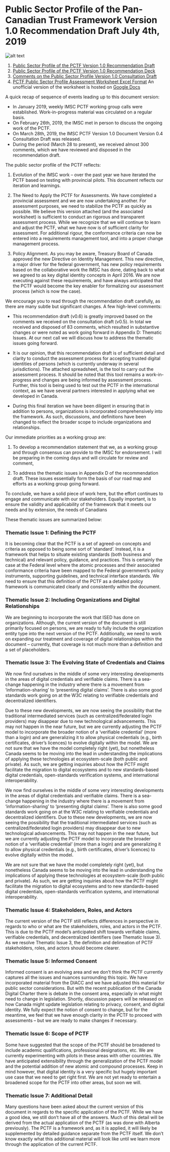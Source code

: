 # Public Sector Profile of the Pan-Canadian Trust Framework Version 1.0 Recommendation Draft July 4th, 2019

![alt text](./readme-img.PNG "Public Sector Profile of the Pan-Canadian Trust Framework")

1.	[Public Sector Profile of the PCTF Version 1.0 Recommendation Draft](./Public%20Sector%20Profile%20of%20the%20PCTF%20Version%201.0%20Recommendation%20Draft%20v0.6%20(2019-07-04).pdf )
2.	[Public Sector Profile of the PCTF Version 1.0 Recommendation Deck](./Public%20Sector%20Profile%20of%20the%20PCTF%20Version%201.0%20Recommendation%20Deck%20v0.6%20(2019-07-04).pdf )
3.	[Comments on the Public Sector Profile Version 1.0 Consultation Draft](./Comments%20on%20the%20Public%20Sector%20Profile%20of%20the%20PCTF%20V1.0%20Consultation%20Draft%20v0.5%20(2019-05-30)%20(Review).pdf )
4.	[PCTF Public Sector Profile Assessment Worksheet Excel Format](./PCTF%20Public%20Sector%20Profile%20Assessment%20(2019-07-04).xlsx ) An unofficial version of the worksheet is hosted on [Google Docs](https://docs.google.com/spreadsheets/d/1eukZkgdwXdskUlzaKR-cU3TjacunKY1OAyIRioFUnp8/edit?usp=sharing)

A quick recap of sequence of events leading up to this document version:

* In January 2019, weekly IMSC PCTF working group calls were established.  Work-in-progress material was circulated on a regular basis. 
* On February 26th, 2019, the IMSC met in person to discuss the ongoing work of the PCTF. 
* On March 28th, 2019, the IMSC PCTF Version 1.0 Document Version 0.4 Consultation Draft was released.
* During the period (March 28 to present), we received almost 300 comments, which we have reviewed and disposed in the recommendation draft.

The public sector profile of the PCTF reflects:

1)	Evolution of the IMSC work – over the past year we have iterated the PCTF based on testing with provincial pilots. This document reflects our iteration and learnings.

2)	The Need to Apply the PCTF for Assessments. We have completed a provincial assessment and we are now undertaking another. For assessment purposes, we need to stabilize the PCTF as quickly as possible. We believe this version attached (and the associated worksheet) is sufficient to conduct an rigorous and transparent assessment process. While we recognize that we will continue to learn and adjust the PCTF, what we have now is of sufficient clarity for assessment. For additional rigour, the conformance criteria can now be entered into a requirements management tool, and into a proper change management process. 

3)	Policy Alignment. As you may be aware, Treasury Board of Canada approved the new Directive on Identity Management. This new directive, a major driver for the federal government, has new policy requirements based on the collaborative work the IMSC has done, dating back to what we agreed to as key digital identity concepts in April 2016. We are now executing against these requirements, and have always anticipated that the PCTF would become the key enabler for formalizing our assessment process (which is now the case).

We encourage you to read through the recommendation draft carefully, as there are many subtle but significant changes. A few high-level comments: 

* This recommendation draft (v0.6) is greatly improved based on the comments we received on the consultation draft (v0.5). In total we received and disposed of 83 comments, which resulted in substantive changes or were noted as work going forward in Appendix D: Thematic Issues. At our next call we will discuss how to address the thematic issues going forward.

*	It is our opinion, that this recommendation draft is of sufficient detail and clarity to conduct the assessment process for accepting trusted digital identities of persons (which is currently underway in several jurisdictions). The attached spreadsheet, is the tool to carry out the assessment process. It should be noted that this tool remains a work-in-progress and changes are being informed by assessment process. Further, this tool is being used to test out the PCTF in the international context, as we have several partners interested in applying what we developed in Canada.

*	During this final iteration we have been diligent in ensuring that in addition to persons, organizations is incorporated comprehensively into the framework. As such, discussions, and definitions have been changed to reflect the broader scope to include organizations and relationships.

Our immediate priorities as a working group are:

1.	To develop a recommendation statement that we, as a working group and through consensus can provide to the IMSC for endorsement. I will be preparing in the coming days and will circulate for review and comment,

2.	To address the thematic issues in Appendix D of the recommendation draft. These issues essentially form the basis of our road map and efforts as a working group going forward.

To conclude,  we have a solid piece of work here, but the effort continues to engage and communicate with our stakeholders. Equally important, is to ensure the validity and applicability of the framework that it meets our needs and by extension, the needs of Canadians

These thematic issues are summarized below:

### Thematic Issue 1: Defining the PCTF

It is becoming clear that the PCTF is a set of agreed-on concepts and criteria as opposed to being some sort of ‘standard’. Instead, it is a framework that helps to situate existing standards (both business and technical) and relevant policy, guidance, and practices. This is certainly the case at the Federal level where the atomic processes and their associated conformance criteria have been mapped to the Federal government’s policy instruments, supporting guidelines, and technical interface standards. We need to ensure that this definition of the PCTF as a detailed policy framework is communicated clearly and consistently within the document.

### Thematic Issue 2: Including Organizations and Digital Relationships

We are beginning to incorporate the work that ISED has done on organizations. Although, the current version of the document is still primarily focused on persons, we are ready to fully include the organization entity type into the next version of the PCTF. Additionally, we need to work on expanding our treatment and coverage of digital relationships within the document – currently, that coverage is not much more than a definition and a set of placeholders.  

### Thematic Issue 3: The Evolving State of Credentials and Claims

We now find ourselves in the middle of some very interesting developments in the areas of digital credentials and verifiable claims. There is a sea-change happening in the industry where there is a movement from ‘information-sharing’ to ‘presenting digital claims’. There is also some good standards work going on at the W3C relating to verifiable credentials and decentralized identifiers.

Due to these new developments, we are now seeing the possibility that the traditional intermediated services (such as centralized/federated login providers) may disappear due to new technological advancements. This may not happen in the near future, but we are currently adjusting the PCTF model to incorporate the broader notion of a ‘verifiable credential’ (more than a login) and are generalizing it to allow physical credentials (e.g., birth certificates, driver’s licences) to evolve digitally within the model. 
We are not sure that we have the model completely right (yet), but nonetheless Canada seems to be moving into the lead in understanding the implications of applying these technologies at ecosystem-scale (both public and private). As such, we are getting inquiries about how the PCTF might facilitate the migration to digital ecosystems and to new standards-based digital credentials, open-standards verification systems, and international interoperability.

We now find ourselves in the middle of some very interesting developments in the areas of digital credentials and verifiable claims. There is a sea-change happening in the industry where there is a movement from ‘information-sharing’ to ‘presenting digital claims’. There is also some good standards work going on at the W3C relating to verifiable credentials and decentralized identifiers.
Due to these new developments, we are now seeing the possibility that the traditional intermediated services (such as centralized/federated login providers) may disappear due to new technological advancements. This may not happen in the near future, but we are currently adjusting the PCTF model to incorporate the broader notion of a ‘verifiable credential’ (more than a login) and are generalizing it to allow physical credentials (e.g., birth certificates, driver’s licences) to evolve digitally within the model. 

We are not sure that we have the model completely right (yet), but nonetheless Canada seems to be moving into the lead in understanding the implications of applying these technologies at ecosystem-scale (both public and private). As such, we are getting inquiries about how the PCTF might facilitate the migration to digital ecosystems and to new standards-based digital credentials, open-standards verification systems, and international interoperability.


### Thematic Issue 4: Stakeholders, Roles, and Actors

The current version of the PCTF still reflects differences in perspective in regards to who or what are the stakeholders, roles, and actors in the PCTF. This is due to the PCTF model’s anticipated shift towards verifiable claims, verifiable credentials, and decentralized identifiers (see Thematic Issue 3). As we resolve Thematic Issue 3, the definition and delineation of PCTF stakeholders, roles, and actors should become clearer.

### Thematic Issue 5: Informed Consent

Informed consent is an evolving area and we don’t think the PCTF currently captures all the issues and nuances surrounding this topic. We have incorporated material from the DIACC and we have adjusted this material for public sector considerations. But with the recent publication of the Canada Digital Charter there is debate in the consent area, especially in what might need to change in legislation. Shortly, discussion papers will be released on how Canada might update legislation relating to privacy, consent, and digital identity. We fully expect the notion of consent to change, but for the meantime, we feel that we have enough clarity in the PCTF to proceed with assessments – but we are ready to make changes if necessary.

### Thematic Issue 6: Scope of PCTF

Some have suggested that the scope of the PCTF should be broadened to include academic qualifications, professional designations, etc. We are currently experimenting with pilots in these areas with other countries. We have anticipated extensibility through the generalization of the PCTF model and the potential addition of new atomic and compound processes. Keep in mind however, that digital identity is a very specific but hugely important use case that we need to get right first. We are not yet ready to entertain a broadened scope for the PCTF into other areas, but soon we will.

### Thematic Issue 7: Additional Detail

Many questions have been asked about the current version of this document in regards to the specific application of the PCTF. While we have a good idea, we still don’t have all of the answers. Much of this detail will be derived from the actual application of the PCTF (as was done with Alberta previously). The PCTF is a framework and, as it is applied, it will likely be supplemented by detailed guidance separate from the PCTF itself. We don’t know exactly what this additional material will look like until we learn more through the application of the current PCTF.

